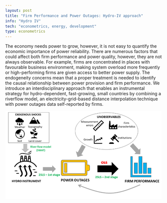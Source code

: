 ```yaml
---
layout: post
title: "Firm Performance and Power Outages: Hydro-IV approach"
info: "Hydro IV"
tech: "econometrics, energy, development"
type: econometrics
---
```


The economy needs power to grow, however, it is not easy to quantify the economic importance of power reliability. There are numerous factors that could affect both firm performance and power quality, however, they are not always observable.  For example, firms are concentrated in places with favourable business environment, making system overload more frequently or high-performing firms are given access to better power supply. The endogeneity concerns mean that a proper treatment is needed to identify the causal relationship between power provision and firm performance. We introduce an interdisciplinary approach that enables an instrumental strategy for hydro-dependent, fast-growing, small countries by combining a riverflow model, an electricity-grid-based distance interpolation technique with power outages data self-reported by firms.

![hydroiv_diagram](../assets/img/HydroIV.png)